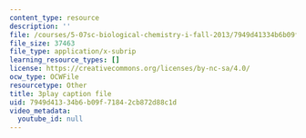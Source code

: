 ```yaml
---
content_type: resource
description: ''
file: /courses/5-07sc-biological-chemistry-i-fall-2013/7949d41334b6b09f71842cb872d88c1d_tFEBiKPv1e8.srt
file_size: 37463
file_type: application/x-subrip
learning_resource_types: []
license: https://creativecommons.org/licenses/by-nc-sa/4.0/
ocw_type: OCWFile
resourcetype: Other
title: 3play caption file
uid: 7949d413-34b6-b09f-7184-2cb872d88c1d
video_metadata:
  youtube_id: null
---
```

